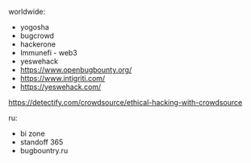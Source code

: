 worldwide:
* yogosha
* bugcrowd
* hackerone
* Immunefi - web3
* yeswehack
* https://www.openbugbounty.org/
* https://www.intigriti.com/
* https://yeswehack.com/

https://detectify.com/crowdsource/ethical-hacking-with-crowdsource

ru:
* bi zone
* standoff 365
* bugbountry.ru